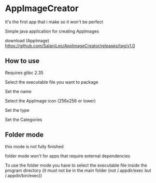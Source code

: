 # AppImageCreator
It's the first app that i make so it won't be perfect

Simple java application for creating AppImages	

download (AppImage) https://github.com/SalaniLeo/AppImageCreator/releases/tag/v1.0

## How to use 

Requires glibc 2.35

Select the executable file you want to package

Set the name

Select the AppImage icon 
(256x256 or lower)

Set the type 

Set the Categories
 
## Folder mode
this mode is not fully finished 

folder mode won't for apps that require external dependencies

To use the folder mode you have to select the executable file inside the program directory (it must not be in the main folder (not /.appdir/exec but /.appdir/bin/exec))

